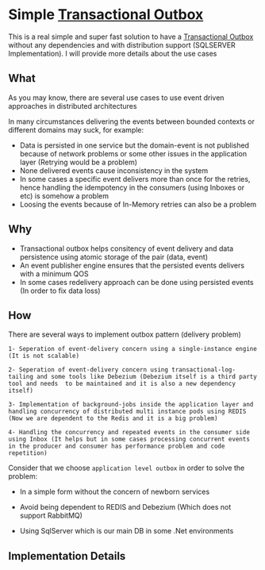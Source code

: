 # Simple [Transactional Outbox](https://microservices.io/patterns/data/transactional-outbox.html)

This is a real simple and super fast solution to have a [Transactional Outbox](https://microservices.io/patterns/data/transactional-outbox.html) without any dependencies and with distribution support (SQLSERVER Implementation). I will provide more details about the use cases

## What

As you may know, there are several use cases to use event driven approaches in distributed architectures

In many circumstances delivering the events between bounded contexts or different domains may suck, for example:

* Data is persisted in one service but the domain-event is not published because of network problems or some other issues in the application layer (Retrying would be a problem)
* None delivered events cause inconsistency in the system
* In some cases a specific event delivers more than once for the retries, hence handling the idempotency in the consumers (using Inboxes or etc) is somehow a problem
* Loosing the events because of In-Memory retries can also be a problem

## Why

* Transactional outbox helps consitency of event delivery and data persistence using atomic storage of the pair (data, event)
* An event publisher engine ensures that the persisted events delivers with a minimum QOS
* In some cases redelivery approach can be done using persisted events (In order to fix data loss)

## How

There are several ways to implement outbox pattern (delivery problem)

    1- Seperation of event-delivery concern using a single-instance engine (It is not scalable)
    
    2- Seperation of event-delivery concern using transactional-log-tailing and some tools like Debezium (Debezium itself is a third party tool and needs  to be maintained and it is also a new dependency itself)
    
    3- Implementation of background-jobs inside the application layer and handling concurrency of distributed multi instance pods using REDIS (Now we are dependent to the Redis and it is a big problem)

    4- Handling the concurrency and repeated events in the consumer side using Inbox (It helps but in some cases processing concurrent events in the producer and consumer has performance problem and code repetition)

Consider that we choose ``application level outbox`` in order to solve the problem:

* In a simple form without the concern of newborn services

* Avoid being dependent to REDIS and Debezium (Which does not support RabbitMQ)

* Using SqlServer which is our main DB in some .Net environments

## Implementation Details
